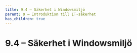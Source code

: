 ```yaml
---
title: 9.4 – Säkerhet i Windowsmiljö
parent: 9 – Introduktion till IT-säkerhet
has_children: true
---
```

# 9.4 – Säkerhet i Windowsmiljö

